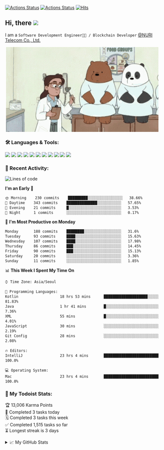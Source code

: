
[![Actions Status](https://github.com/ddok2/ddok2/workflows/Todoist%20Readme/badge.svg)](https://github.com/ddok2/ddok2/actions)
[![Actions Status](https://github.com/ddok2/ddok2/workflows/wakatime-stats/badge.svg)](https://github.com/ddok2/ddok2/actions)
[![Hits](https://hits.seeyoufarm.com/api/count/incr/badge.svg?url=https%3A%2F%2Fgithub.com%2Fddok2)](https://hits.seeyoufarm.com)

<!-- ![visitors](https://visitor-badge.laobi.icu/badge?page_id=ddok2.ddok2) -->
## Hi, there <img src="https://raw.githubusercontent.com/MartinHeinz/MartinHeinz/master/wave.gif" width="25px">

I am a `Software Development Engineer🧑‍💻 / Blockchain Developer` [@NURI Telecom Co., Ltd.](http://www.nuritelecom.com)


<p align="center">
<img align="center" alt="GIF" src="img/debugging.gif" />
</p>


### 🛠 Languages & Tools:
<p>
    <img src="https://img.shields.io/badge/go-%2300ADD8.svg?&style=for-the-badge&logo=go&logoColor=white"/>
    <img src="https://img.shields.io/badge/node.js%20-%2343853D.svg?&style=for-the-badge&logo=node.js&logoColor=white"/>
    <img src="https://img.shields.io/badge/javascript%20-%23323330.svg?&style=for-the-badge&logo=javascript&logoColor=%23F7DF1E"/>
    <img src="https://img.shields.io/badge/typescript%20-%23007ACC.svg?&style=for-the-badge&logo=typescript&logoColor=white"/>
    <img src="https://img.shields.io/badge/python%20-%2314354C.svg?&style=for-the-badge&logo=python&logoColor=white"/>
    <img src="https://img.shields.io/badge/react%20-%2320232a.svg?&style=for-the-badge&logo=react&logoColor=%2361DAFB"/>
    <img src="https://img.shields.io/badge/AWS%20-%23FF9900.svg?&style=for-the-badge&logo=amazon-aws&logoColor=white"/>
    <img src="https://img.shields.io/badge/Google%20Cloud%20-%234285F4.svg?&style=for-the-badge&logo=google-cloud&logoColor=white"/>
    <img src="https://img.shields.io/badge/docker%20-%230db7ed.svg?&style=for-the-badge&logo=docker&logoColor=white"/>
    <img src="https://img.shields.io/badge/kubernetes%20-%23326ce5.svg?&style=for-the-badge&logo=kubernetes&logoColor=white"/>
    <img src="https://img.shields.io/badge/ansible%20-%231A1918.svg?&style=for-the-badge&logo=ansible&logoColor=white"/>
</p>

### 🌈 Recent Activity:
<!--START_SECTION:waka-->
![Lines of code](https://img.shields.io/badge/From%20Hello%20World%20I%27ve%20Written-618804%20lines%20of%20code-blue)

**I'm an Early 🐤** 

```text
🌞 Morning    230 commits    █████████░░░░░░░░░░░░░░░░   38.66% 
🌆 Daytime    343 commits    ██████████████░░░░░░░░░░░   57.65% 
🌃 Evening    21 commits     █░░░░░░░░░░░░░░░░░░░░░░░░   3.53% 
🌙 Night      1 commits      ░░░░░░░░░░░░░░░░░░░░░░░░░   0.17%

```
📅 **I'm Most Productive on Monday** 

```text
Monday       188 commits    ████████░░░░░░░░░░░░░░░░░   31.6% 
Tuesday      93 commits     ████░░░░░░░░░░░░░░░░░░░░░   15.63% 
Wednesday    107 commits    ████░░░░░░░░░░░░░░░░░░░░░   17.98% 
Thursday     86 commits     ███░░░░░░░░░░░░░░░░░░░░░░   14.45% 
Friday       90 commits     ███░░░░░░░░░░░░░░░░░░░░░░   15.13% 
Saturday     20 commits     ░░░░░░░░░░░░░░░░░░░░░░░░░   3.36% 
Sunday       11 commits     ░░░░░░░░░░░░░░░░░░░░░░░░░   1.85%

```


📊 **This Week I Spent My Time On** 

```text
⌚︎ Time Zone: Asia/Seoul

💬 Programming Languages: 
Kotlin                   18 hrs 53 mins      ████████████████████░░░░░   81.83% 
Java                     1 hr 41 mins        █░░░░░░░░░░░░░░░░░░░░░░░░   7.36% 
XML                      55 mins             █░░░░░░░░░░░░░░░░░░░░░░░░   4.01% 
JavaScript               30 mins             ░░░░░░░░░░░░░░░░░░░░░░░░░   2.19% 
Git Config               28 mins             ░░░░░░░░░░░░░░░░░░░░░░░░░   2.08%

🔥 Editors: 
IntelliJ                 23 hrs 4 mins       █████████████████████████   100.0%

💻 Operating System: 
Mac                      23 hrs 4 mins       █████████████████████████   100.0%

```


<!--END_SECTION:waka-->

### 🚧 My Todoist Stats:
<!-- TODO-IST:START -->
🏆  13,006 Karma Points           
🌸  Completed 3 tasks today           
🗓  Completed 3 tasks this week           
✅  Completed 1,515 tasks so far           
⏳  Longest streak is 3 days
<!-- TODO-IST:END -->

<details>
<summary>📈 My GitHub Stats</summary>
<p align="center"> <img src="https://github-readme-stats.vercel.app/api?username=ddok2&show_icons=true" alt="ddok2" />
</details>
